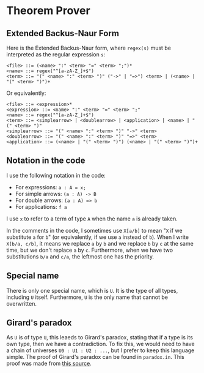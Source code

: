 # Theorem Prover

## Extended Backus-Naur Form
Here is the Extended Backus-Naur form, where `regex(s)` must be interpreted as the regular expression `s`:
```
<file> ::= (<name> ":" <term> "=" <term> ";")*
<name> ::= regex("^[a-zA-Z_]+$")
<term> ::= "(" <name> ":" <term> ")" ("->" | "=>") <term> | (<name> | "(" <term> ")")+
```

Or equivalently:
```
<file> ::= <expression>*
<expression> ::= <name> ":" <term> "=" <term> ";"
<name> ::= regex("^[a-zA-Z_]+$")
<term> ::= <simplearrow> | <doublearrow> | <application> | <name> | "(" <term> ")"
<simplearrow> ::= "(" <name> ":" <term> ")" "->" <term>
<doublearrow> ::= "(" <name> ":" <term> ")" "=>" <term>
<application> ::= (<name> | "(" <term> ")") (<name> | "(" <term> ")")+
```

## Notation in the code
I use the following notation in the code:
- For expressions: `a : A = x;`
- For simple arrows: `(a : A) -> B`
- For double arrows: `(a : A) => b`
- For applications: `f a`

I use `x` to refer to a term of type `A` when the name `a` is already taken.

In the comments in the code, I sometimes use `X[a/b]` to mean "`X` if we substitute `a` for `b`" (or equivalently, if we use `a` instead of `b`). When I write `X[b/a, c/b]`, it means we replace `a` by `b` and we replace `b` by `c` at the same time, but we don't replace `a` by `c`. Furthermore, when we have two substitutions `b/a` and `c/a`, the leftmost one has the priority.

## Special name
There is only one special name, which is `U`. It is the type of all types, including `U` itself. Furthermore, `U` is the only name that cannot be overwritten.

## Girard's paradox
As `U` is of type `U`, this leaeds to Girard's paradox, stating that if a type is its own type, then we have a contradiction. To fix this, we would need to have a chain of universes `U0 : U1 : U2 : ...`, but I prefer to keep this language simple. The proof of Girard's paradox can be found in `paradox.in`. This proof was made from [this source](https://www.cs.princeton.edu/courses/archive/fall07/cos595/stdlib/html/Coq.Logic.Hurkens.html).
